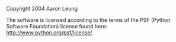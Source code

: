 Copyright 2004 Aaron Leung

The software is licensed according to the terms of the PSF (Python Software Foundation) license found here: http://www.python.org/psf/license/